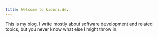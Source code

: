 ```yaml
---
title: Welcome to kidoni.dev
---
```


This is my blog. I write mostly about software development and related topics,
but you never know what else I might throw in.
